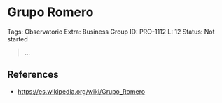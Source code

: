 # Grupo Romero

Tags: Observatorio
Extra: Business Group
ID: PRO-1112
L: 12
Status: Not started

> …
> 

## References

- https://es.wikipedia.org/wiki/Grupo_Romero